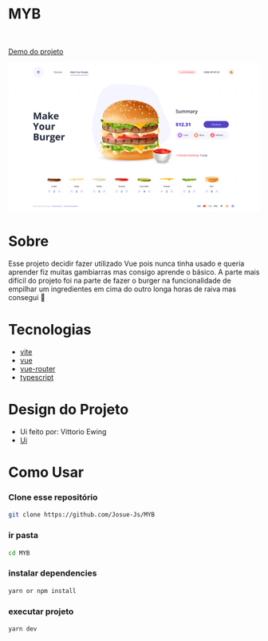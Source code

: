 # MYB
<br/>

[Demo do projeto](https://exquisite-crumble-6c4542.netlify.app)

![image](./screenshot/screenshot.png)
# Sobre

Esse projeto decidir fazer utilizado Vue pois nunca tinha usado e queria aprender fiz muitas gambiarras mas consigo aprende o básico. A parte mais difícil do projeto foi na parte de fazer o burger na funcionalidade de empilhar um ingredientes em cima do outro longa horas de raiva mas consegui 🤞



# Tecnologias

* [vite](https://vitejs.dev)
* [vue](https://vuejs.org)
* [vue-router](https://router.vuejs.org)
* [typescript](https://www.typescriptlang.org)


# Design do Projeto

* Ui feito por: Vittorio Ewing
* [Ui](https://www.figma.com/community/file/1107567946234728369
)



# Como Usar

### Clone esse repositório
```sh
git clone https://github.com/Josue-Js/MYB
```

### ir pasta

```sh 
cd MYB
```

### instalar dependencies

```sh 
yarn or npm install 
```

### executar projeto

```sh
yarn dev
```
